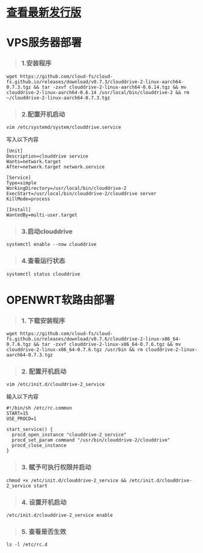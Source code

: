 # [查看最新发行版](https://github.com/cloud-fs/cloud-fs.github.io/releases) 

# VPS服务器部署

> ### 1.安装程序

```
wget https://github.com/cloud-fs/cloud-fs.github.io/releases/download/v0.7.3/clouddrive-2-linux-aarch64-0.7.3.tgz && tar -zxvf clouddrive-2-linux-aarch64-0.6.14.tgz && mv clouddrive-2-linux-aarch64-0.6.14 /usr/local/bin/clouddrive-2 && rm ~/clouddrive-2-linux-aarch64-0.7.3.tgz
```

> ### 2.配置开机启动
```
vim /etc/systemd/system/clouddrive.service
```
写入以下内容
```
[Unit]
Description=clouddrive service
Wants=network.target
After=network.target network.service

[Service]
Type=simple
WorkingDirectory=/usr/local/bin/clouddrive-2
ExecStart=/usr/local/bin/clouddrive-2/clouddrive server
KillMode=process

[Install]
WantedBy=multi-user.target
```
> ### 3.启动clouddrive

```
systemctl enable --now clouddrive
```
> ### 4.查看运行状态

```
systemctl status clouddrive
```

# OPENWRT软路由部署</summary>

> ### 1. 下载安装程序
```
wget https://github.com/cloud-fs/cloud-fs.github.io/releases/download/v0.7.6/clouddrive-2-linux-x86_64-0.7.6.tgz && tar -zxvf clouddrive-2-linux-x86_64-0.7.6.tgz && mv clouddrive-2-linux-x86_64-0.7.6.tgz /usr/bin && rm clouddrive-2-linux-aarch64-0.7.3.tgz 
```
> ### 2. 配置开机启动
```
vim /etc/init.d/clouddrive-2_service
```
输入以下内容
```
#!/bin/sh /etc/rc.common
START=15
USE_PROCD=1

start_service() {
  procd_open_instance "clouddrive-2_service"
  procd_set_param command "/usr/bin/clouddrive-2/clouddrive"
  procd_close_instance
}
```


> ### 3. 赋予可执行权限并启动
```
chmod +x /etc/init.d/clouddrive-2_service && /etc/init.d/clouddrive-2_service start
```
> ### 4. 设置开机启动
```
/etc/init.d/clouddrive-2_service enable
```
> ### 5. 查看是否生效
```
ls -l /etc/rc.d
```
